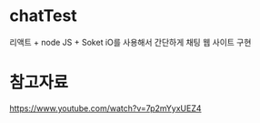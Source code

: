 # chatTest

리액트 + node JS + Soket iO를 사용해서 간단하게 채팅 웹 사이트 구현

# 참고자료
https://www.youtube.com/watch?v=7p2mYyxUEZ4
